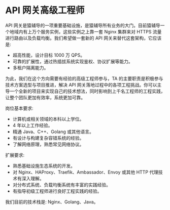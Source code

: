 # API 网关高级工程师

API 网关是猿辅导的一项重要基础设施，是猿辅导所有业务的大门。目前猿辅导一个地域内有上万个服务实例，这些实例之上靠一套 Nginx 集群来对 HTTPS 流量进行路由以及负载均衡。我们希望做一套新的 API 网关来替代这套架构，它应该是:
* 超高性能，设计目标 1000 万 QPS。
* 可靠的扩展性，通过热插拔系统实现鉴权、协议扩展等能力。
* 多租户隔离能力。

为此，我们在这个方向需要有经验的高级工程师参与，TA 的主要职责是积极参与技术方案选型与项目推进，解决 API 网关落地过程中的各项工程挑战。你可以主导一个全新的项目来实现自己的技术想法，同时影响到上千名工程师的工程实践，让整个团队更加有效率，系统更加可靠。

岗位基本要求:
* 计算机或相关领域的本科以上学位。
* 4 年以上工作经验。
* 精通 Java、C++、Golang 或其他语言。
* 有设计与构建复杂容错系统的经验。
* 了解网络原理，熟悉常见网络协议。

扩展要求:
* 熟悉基础设施生态系统的开发。
* 对 Nginx、HAProxy、Traefik、Ambassador、Envoy 或其他 HTTP 代理技术有深入理解。
* 对分布式系统、负载均衡系统有丰富的实践经验。
* 有指导初级工程师进行良好工程实践的经验。

我们目前的技术栈是: Nginx、Golang、Java。

